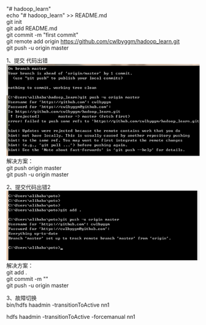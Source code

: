 "# hadoop_learn" <br>
echo "# hadoop_learn" >> README.md  <br>
git init  <br>
git add README.md  <br>
git commit -m "first commit"  <br>
git remote add origin https://github.com/cwlbyggm/hadoop_learn.git  <br>
git push -u origin master  <br>

1、提交   代码出错<br>
![](https://github.com/cwlbyggm/poto/blob/master/hadoop/push_err.png)<br>
解决方案：<br>
git push origin  master<br>
git push -u origin master<br>


2、提交代码出错2<br>
![](https://github.com/cwlbyggm/poto/blob/master/hadoop/push_err2.png)<br>
解决方案：<br>
git add . <br>
git commit -m  "" <br>
git push -u origin master<br>


3、故障切换<br>
bin/hdfs haadmin -transitionToActive nn1 <br>

hdfs haadmin -transitionToActive -forcemanual nn1 <br>
